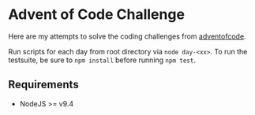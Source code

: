 # Advent of Code Challenge

Here are my attempts to solve the coding challenges from [adventofcode](https://adventofcode.com/2018).

Run scripts for each day from root directory via `node day-<xx>`. To run the testsuite, be sure to `npm install` before running `npm test`.


## Requirements

- NodeJS >= v9.4
